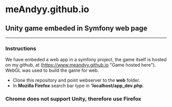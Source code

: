 # meAndyy.github.io

## Unity game embeded in Symfony web page
---
### Instructions

We have embeded a web app in a symfony project, the game itself
is hosted on my github, at (https://www.meandyy.github.io "Game hosted here").
WebGL was used to build the game for web.

* Clone this repository and point webserver to the **web** folder.
* In **Mozilla Firefox** search bar type in **'localhost/app_dev.php**.

### **Chrome does not support Unity, therefore use Firefox**

